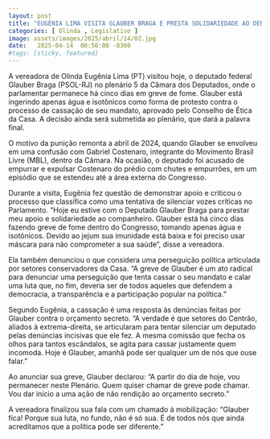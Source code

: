 ```yaml
---
layout: post
title: "EUGÊNIA LIMA VISITA GLAUBER BRAGA E PRESTA SOLIDARIEDADE AO DEPUTADO EM GREVE DE FOME NO CONGRESSO"
categories: [ Olinda , Legislativo ]
image: assets/images/2025/abril/14/02.jpg
date:   2025-04-14  00:50:00 -0300
#tags: [sticky, featured]
---
```

A vereadora de Olinda Eugênia Lima (PT) visitou hoje, o deputado federal Glauber Braga (PSOL-RJ) no plenário 5 da Câmara dos Deputados, onde o parlamentar permanece há cinco dias em greve de fome. Glauber está ingerindo apenas água e isotônicos como forma de protesto contra o processo de cassação de seu mandato, aprovado pelo Conselho de Ética da Casa. A decisão ainda será submetida ao plenário, que dará a palavra final.

O motivo da punição remonta a abril de 2024, quando Glauber se envolveu em uma confusão com Gabriel Costenaro, integrante do Movimento Brasil Livre (MBL), dentro da Câmara. Na ocasião, o deputado foi acusado de empurrar e expulsar Costenaro do prédio com chutes e empurrões, em um episódio que se estendeu até a área externa do Congresso.

Durante a visita, Eugênia fez questão de demonstrar apoio e criticou o processo que classifica como uma tentativa de silenciar vozes críticas no Parlamento. “Hoje eu estive com o Deputado Glauber Braga para prestar meu apoio e solidariedade ao companheiro. Glauber está há cinco dias fazendo greve de fome dentro do Congresso, tomando apenas água e isotônicos. Devido ao jejum sua imunidade está baixa e foi preciso usar máscara para não comprometer a sua saúde”, disse a vereadora.

Ela também denunciou o que considera uma perseguição política articulada por setores conservadores da Casa. “A greve de Glauber é um ato radical para denunciar uma perseguição que tenta cassar o seu mandato e calar uma luta que, no fim, deveria ser de todos aqueles que defendem a democracia, a transparência e a participação popular na política.”

Segundo Eugênia, a cassação é uma resposta às denúncias feitas por Glauber contra o orçamento secreto. “A verdade é que setores do Centrão, aliados à extrema-direita, se articularam para tentar silenciar um deputado pelas denúncias incisivas que ele fez. A mesma comissão que fecha os olhos para tantos escândalos, se agita para cassar justamente quem incomoda. Hoje é Glauber, amanhã pode ser qualquer um de nós que ouse falar.”

Ao anunciar sua greve, Glauber declarou: “A partir do dia de hoje, vou permanecer neste Plenário. Quem quiser chamar de greve pode chamar. Vou dar início a uma ação de não rendição ao orçamento secreto.”

A vereadora finalizou sua fala com um chamado à mobilização: “Glauber fica! Porque sua luta, no fundo, não é só sua. É de todos nós que ainda acreditamos que a política pode ser diferente.”